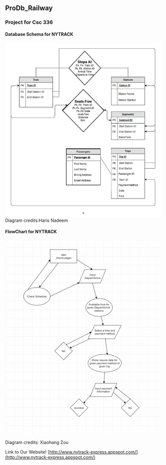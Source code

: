 ## ProDb_Railway
### Project for Csc 336

#### Database Schema for NYTRACK
![DataBase Schema for NYTRACK](https://github.com/steveipkis/Db_Railway/blob/master/nytrack/Databases%20Revised%20Diagram.jpg)
Diagram credits:Haris Nadeem
#### FlowChart for NYTRACK
![FlowChart for NYTRACK](https://github.com/steveipkis/Db_Railway/blob/master/nytrack/FlowChart.png)

Diagram credits: Xiaohang Zou

Link to Our Website! [http://www.nytrack-express.appspot.com/](http://www.nytrack-express.appspot.com/)

